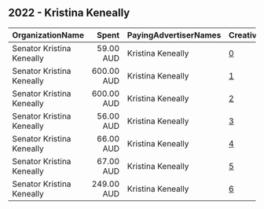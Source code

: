 ## 2022 - Kristina Keneally 
|OrganizationName|Spent|PayingAdvertiserNames|CreativeUrls|Impressions|Genders|AgeBrackets|CountryCodes|BillingAddresses|CandidateBallotInformation|
|:---|---:|:---|:---|---:|:---|:---|:---|:---|:---|
|Senator Kristina Keneally|59.00 AUD|Kristina Keneally|[0](https://www.snap.com/political-ads/asset/bb2ef5c791d732defec3821f13f5ecaa51d59bc9bef048c694289dcd62d16939?mediaType=png)|14,702||18+|australia|AU|Kristina Keneally|
|Senator Kristina Keneally|600.00 AUD|Kristina Keneally|[1](https://www.snap.com/political-ads/asset/4e401e7320c234bf17bac2f3d92bf76c2b7cd7fd14adbc104ac7cdfbc62b1904?mediaType=png)|150,609||20-40|australia|AU|Kristina Keneally|
|Senator Kristina Keneally|600.00 AUD|Kristina Keneally|[2](https://www.snap.com/political-ads/asset/b20f2724b44c5fde17add045d5ce3d206eeafe38291289fd5b7cc1e30ce1f98d?mediaType=png)|108,924||18+|australia|AU|Kristina Keneally|
|Senator Kristina Keneally|56.00 AUD|Kristina Keneally|[3](https://www.snap.com/political-ads/asset/91dfc639ba0ebc6597b56f48ba129ac2aea54e28751bab91b6c3a16b114c2bc9?mediaType=png)|14,049||18+|australia|AU|Kristina Keneally|
|Senator Kristina Keneally|66.00 AUD|Kristina Keneally|[4](https://www.snap.com/political-ads/asset/bb2ef5c791d732defec3821f13f5ecaa51d59bc9bef048c694289dcd62d16939?mediaType=png)|16,382||18+|australia|AU|Kristina Keneally|
|Senator Kristina Keneally|67.00 AUD|Kristina Keneally|[5](https://www.snap.com/political-ads/asset/91dfc639ba0ebc6597b56f48ba129ac2aea54e28751bab91b6c3a16b114c2bc9?mediaType=png)|16,615||18+|australia|AU|Kristina Keneally|
|Senator Kristina Keneally|249.00 AUD|Kristina Keneally|[6](https://www.snap.com/political-ads/asset/67c8dff20c7e1438533df668256e6ec1fcb0635393657f8776461403bde62e7a?mediaType=png)|61,403||18+|australia|AU|Kristina Keneally|
